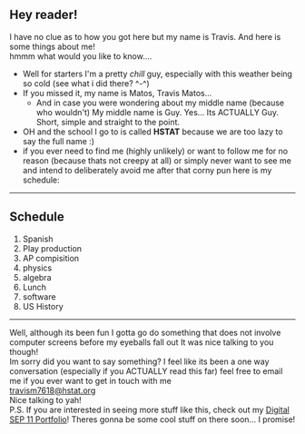 ## Hey reader!  
I have no clue as to how you got here but my name is Travis. And here is some things about me!  
hmmm what would you like to know....   
* Well for starters I'm a pretty _chill_ guy, especially with this weather being so cold (see what i did there? ^-^)
* If you missed it, my name is Matos, Travis Matos...
  * And in case you were wondering about my middle name (because who wouldn't) My middle name is Guy. Yes... Its ACTUALLY Guy. Short, simple and straight to the point.
* OH and the school I go to is called **HSTAT** because we are too lazy to say the full name :)
* if you ever need to find me (highly unlikely) or want to follow me for no reason (because thats not creepy at all) or simply never want to see me and intend to deliberately avoid me after that corny pun here is my schedule:
---
## Schedule
1. Spanish
2. Play production 
3. AP compisition 
4. physics 
5. algebra 
6. Lunch 
7. software
8. US History 
---  
Well, although its been fun I gotta go do something that does not involve computer screens before my eyeballs fall out 
It was nice talking to you though!  
Im sorry did you want to say something? I feel like its been a one way conversation (especially if you ACTUALLY read this far) 
feel free to email me if you ever want to get in touch with me  
travism7618@hstat.org  
Nice talking to yah!  
P.S. If you are interested in seeing more stuff like this, check out my [Digital SEP 11 Portfolio](https://sites.google.com/a/hstat.org/travism7618sep11/home)! Theres gonna be some cool stuff on there soon... I promise!


